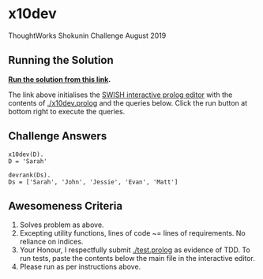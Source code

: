 # x10dev
ThoughtWorks Shokunin Challenge August 2019

## Running the Solution

**[Run the solution from this link](https://swish.swi-prolog.org/?code=https://raw.githubusercontent.com/safetydave/x10dev/master/x10dev.prolog&q=x10dev(D),devrank(Ds).).** 

The link above initialises the [SWISH interactive prolog editor](https://swish.swi-prolog.org) with the contents of [./x10dev.prolog](https://raw.githubusercontent.com/safetydave/x10dev/master/x10dev.prolog) and the queries below. Click the run button at bottom right to execute the queries.

## Challenge Answers

```
x10dev(D).
D = 'Sarah'
```
```
devrank(Ds).
Ds = ['Sarah', 'John', 'Jessie', 'Evan', 'Matt']
```

## Awesomeness Criteria

1. Solves problem as above.
2. Excepting utility functions, lines of code ~= lines of requirements. No reliance on indices.
3. Your Honour, I respectfully submit [./test.prolog](https://raw.githubusercontent.com/safetydave/x10dev/master/test.prolog) as evidence of TDD. To run tests, paste the contents below the main file in the interactive editor.
4. Please run as per instructions above.

